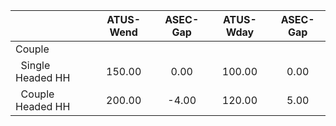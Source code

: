 
|                      |    ATUS-Wend |     ASEC-Gap |    ATUS-Wday |     ASEC-Gap |
| -------------------- | :----------: | :----------: | :----------: | :----------: |
| Couple               |              |              |              |              |
| &nbsp;&nbsp;Single Headed HH |       150.00 |         0.00 |       100.00 |         0.00 |
| &nbsp;&nbsp;Couple Headed HH |       200.00 |        -4.00 |       120.00 |         5.00 |

